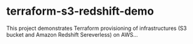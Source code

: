 # terraform-s3-redshift-demo
This project demonstrates Terraform provisioning of infrastructures (S3 bucket and Amazon Redshift Sereverless) on AWS...